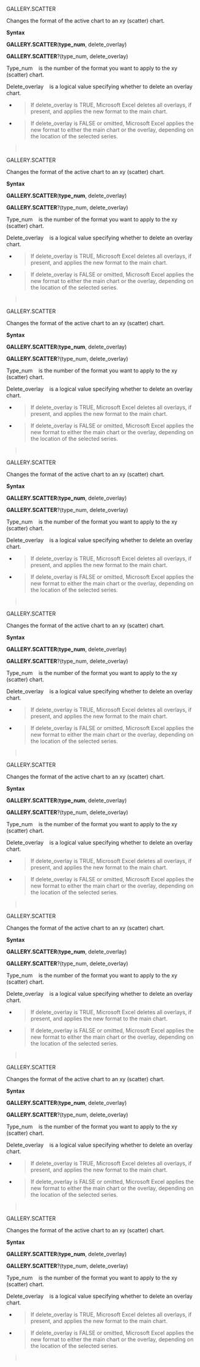 GALLERY.SCATTER

Changes the format of the active chart to an xy (scatter) chart.

**Syntax**

**GALLERY.SCATTER**(**type\_num**, delete\_overlay)

**GALLERY.SCATTER**?(type\_num, delete\_overlay)

Type\_num    is the number of the format you want to apply to the xy
(scatter) chart.

Delete\_overlay    is a logical value specifying whether to delete an
overlay chart.

  - > If delete\_overlay is TRUE, Microsoft Excel deletes all overlays,
    > if present, and applies the new format to the main chart.

  - > If delete\_overlay is FALSE or omitted, Microsoft Excel applies
    > the new format to either the main chart or the overlay, depending
    > on the location of the selected series.

>  


GALLERY.SCATTER

Changes the format of the active chart to an xy (scatter) chart.

**Syntax**

**GALLERY.SCATTER**(**type\_num**, delete\_overlay)

**GALLERY.SCATTER**?(type\_num, delete\_overlay)

Type\_num    is the number of the format you want to apply to the xy
(scatter) chart.

Delete\_overlay    is a logical value specifying whether to delete an
overlay chart.

  - > If delete\_overlay is TRUE, Microsoft Excel deletes all overlays,
    > if present, and applies the new format to the main chart.

  - > If delete\_overlay is FALSE or omitted, Microsoft Excel applies
    > the new format to either the main chart or the overlay, depending
    > on the location of the selected series.

>  


GALLERY.SCATTER

Changes the format of the active chart to an xy (scatter) chart.

**Syntax**

**GALLERY.SCATTER**(**type\_num**, delete\_overlay)

**GALLERY.SCATTER**?(type\_num, delete\_overlay)

Type\_num    is the number of the format you want to apply to the xy
(scatter) chart.

Delete\_overlay    is a logical value specifying whether to delete an
overlay chart.

  - > If delete\_overlay is TRUE, Microsoft Excel deletes all overlays,
    > if present, and applies the new format to the main chart.

  - > If delete\_overlay is FALSE or omitted, Microsoft Excel applies
    > the new format to either the main chart or the overlay, depending
    > on the location of the selected series.

>  


GALLERY.SCATTER

Changes the format of the active chart to an xy (scatter) chart.

**Syntax**

**GALLERY.SCATTER**(**type\_num**, delete\_overlay)

**GALLERY.SCATTER**?(type\_num, delete\_overlay)

Type\_num    is the number of the format you want to apply to the xy
(scatter) chart.

Delete\_overlay    is a logical value specifying whether to delete an
overlay chart.

  - > If delete\_overlay is TRUE, Microsoft Excel deletes all overlays,
    > if present, and applies the new format to the main chart.

  - > If delete\_overlay is FALSE or omitted, Microsoft Excel applies
    > the new format to either the main chart or the overlay, depending
    > on the location of the selected series.

>  


GALLERY.SCATTER

Changes the format of the active chart to an xy (scatter) chart.

**Syntax**

**GALLERY.SCATTER**(**type\_num**, delete\_overlay)

**GALLERY.SCATTER**?(type\_num, delete\_overlay)

Type\_num    is the number of the format you want to apply to the xy
(scatter) chart.

Delete\_overlay    is a logical value specifying whether to delete an
overlay chart.

  - > If delete\_overlay is TRUE, Microsoft Excel deletes all overlays,
    > if present, and applies the new format to the main chart.

  - > If delete\_overlay is FALSE or omitted, Microsoft Excel applies
    > the new format to either the main chart or the overlay, depending
    > on the location of the selected series.

>  


GALLERY.SCATTER

Changes the format of the active chart to an xy (scatter) chart.

**Syntax**

**GALLERY.SCATTER**(**type\_num**, delete\_overlay)

**GALLERY.SCATTER**?(type\_num, delete\_overlay)

Type\_num    is the number of the format you want to apply to the xy
(scatter) chart.

Delete\_overlay    is a logical value specifying whether to delete an
overlay chart.

  - > If delete\_overlay is TRUE, Microsoft Excel deletes all overlays,
    > if present, and applies the new format to the main chart.

  - > If delete\_overlay is FALSE or omitted, Microsoft Excel applies
    > the new format to either the main chart or the overlay, depending
    > on the location of the selected series.

>  


GALLERY.SCATTER

Changes the format of the active chart to an xy (scatter) chart.

**Syntax**

**GALLERY.SCATTER**(**type\_num**, delete\_overlay)

**GALLERY.SCATTER**?(type\_num, delete\_overlay)

Type\_num    is the number of the format you want to apply to the xy
(scatter) chart.

Delete\_overlay    is a logical value specifying whether to delete an
overlay chart.

  - > If delete\_overlay is TRUE, Microsoft Excel deletes all overlays,
    > if present, and applies the new format to the main chart.

  - > If delete\_overlay is FALSE or omitted, Microsoft Excel applies
    > the new format to either the main chart or the overlay, depending
    > on the location of the selected series.

>  


GALLERY.SCATTER

Changes the format of the active chart to an xy (scatter) chart.

**Syntax**

**GALLERY.SCATTER**(**type\_num**, delete\_overlay)

**GALLERY.SCATTER**?(type\_num, delete\_overlay)

Type\_num    is the number of the format you want to apply to the xy
(scatter) chart.

Delete\_overlay    is a logical value specifying whether to delete an
overlay chart.

  - > If delete\_overlay is TRUE, Microsoft Excel deletes all overlays,
    > if present, and applies the new format to the main chart.

  - > If delete\_overlay is FALSE or omitted, Microsoft Excel applies
    > the new format to either the main chart or the overlay, depending
    > on the location of the selected series.

>  


GALLERY.SCATTER

Changes the format of the active chart to an xy (scatter) chart.

**Syntax**

**GALLERY.SCATTER**(**type\_num**, delete\_overlay)

**GALLERY.SCATTER**?(type\_num, delete\_overlay)

Type\_num    is the number of the format you want to apply to the xy
(scatter) chart.

Delete\_overlay    is a logical value specifying whether to delete an
overlay chart.

  - > If delete\_overlay is TRUE, Microsoft Excel deletes all overlays,
    > if present, and applies the new format to the main chart.

  - > If delete\_overlay is FALSE or omitted, Microsoft Excel applies
    > the new format to either the main chart or the overlay, depending
    > on the location of the selected series.

>  



